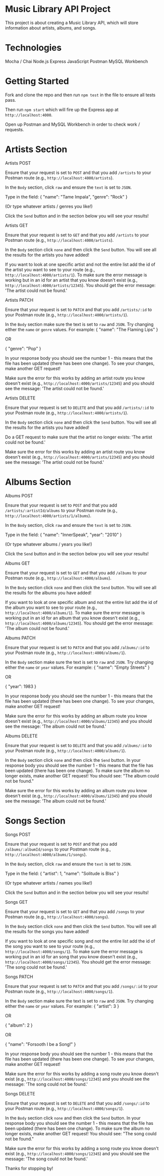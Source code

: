 # Music Library API Project

This project is about creating a Music Library API, which will store information about artists, albums, and songs.

# Technologies

Mocha / Chai
Node.js
Express
JavaScript
Postman
MySQL Workbench

# Getting Started

Fork and clone the repo and then run `npm test` in the file to ensure all tests pass.

Then run `npm start` which will fire up the Express app at `http://localhost:4000`.

Open up Postman and MySQL Workbench in order to check work / requests.

# Artists Section

Artists POST

Ensure that your request is set to `POST` and that you add `/artists` to your Postman route (e.g., `http://localhost:4000/artists`).

In the `Body` section, click `raw` and ensure the `text` is set to `JSON`.

Type in the field: 
{
    "name": "Tame Impala",
    "genre": "Rock"
}

(Or type whatever artists / genres you like!)

Click the `Send` button and in the section below you will see your results!

Artists GET

Ensure that your request is set to `GET` and that you add `/artists` to your Postman route (e.g., `http://localhost:4000/artists`).

In the `Body` section click `none` and then click the `Send` button. You will see all the results for the artists you have added!

If you want to look at one specific artist and not the entire list add the id of the artist you want to see to your route (e.g., `http://localhost:4000/artists/1`). To make sure the error message is working but in an id for an artist that you know doesn't exist (e.g., `http://localhost:4000/artists/12345`). You should get the error message: 'The artist could not be found.'

Artists PATCH

Ensure that your request is set to `PATCH` and that you add `/artists/:id` to your Postman route (e.g., `http://localhost:4000/artists/1`).

In the `Body` section make sure the text is set to `raw` and `JSON`. Try changing either the `name` or `genre` values. For example:
{
    "name": "The Flaming Lips"
}

OR

{
    "genre": "Pop"
}

In your response body you should see the number 1 - this means that the file has been updated (there has been one change). To see your changes, make another GET request!

Make sure the error for this works by adding an artist route you know doesn't exist (e.g., `http://localhost:4000/artists/12345`) and you should see the message: 'The artist could not be found.'

Artists DELETE

Ensure that your request is set to `DELETE` and that you add `/artists/:id` to your Postman route (e.g., `http://localhost:4000/artists/1`).

In the `Body` section click `none` and then click the `Send` button. You will see all the results for the artists you have added!

Do a GET request to make sure that the artist no longer exists: 'The artist could not be found.'

Make sure the error for this works by adding an artist route you know doesn't exist (e.g., `http://localhost:4000/artists/12345`) and you should see the message: 'The artist could not be found.'



# Albums Section

Albums POST

Ensure that your request is set to `POST` and that you add `/artists/:artistId/albums` to your Postman route (e.g., `http://localhost:4000/artists/1/albums`).

In the `Body` section, click `raw` and ensure the `text` is set to `JSON`.

Type in the field: 
{
    "name": "InnerSpeak",
    "year": "2010"
}

(Or type whatever albums / years you like!)

Click the `Send` button and in the section below you will see your results!

Albums GET

Ensure that your request is set to `GET` and that you add `/albums` to your Postman route (e.g., `http://localhost:4000/albums`).

In the `Body` section click `none` and then click the `Send` button. You will see all the results for the albums you have added!

If you want to look at one specific album and not the entire list add the id of the album you want to see to your route (e.g., `http://localhost:4000/albums/1`). To make sure the error message is working put in an id for an album that you know doesn't exist (e.g., `http://localhost:4000/albums/12345`). You should get the error message: 'The album could not be found.'

Albums PATCH

Ensure that your request is set to `PATCH` and that you add `/albums/:id` to your Postman route (e.g., `http://localhost:4000/albums/1`).

In the `Body` section make sure the text is set to `raw` and `JSON`. Try changing either the `name` or `year` values. For example:
{
    "name": "Empty Streets"
}

OR

{
    "year": 1983
}

In your response body you should see the number 1 - this means that the file has been updated (there has been one change). To see your changes, make another GET request!

Make sure the error for this works by adding an album route you know doesn't exist (e.g., `http://localhost:4000/albums/12345`) and you should see the message: 'The album could not be found.'

Albums DELETE

Ensure that your request is set to `DELETE` and that you add `/albums/:id` to your Postman route (e.g., `http://localhost:4000/albums/1`).

In the `Body` section click `none` and then click the `Send` button. In your response body you should see the number 1 - this means that the file has been updated (there has been one change). To make sure the album no longer exists, make another GET request! You should see:
"The album could not be found."

Make sure the error for this works by adding an album route you know doesn't exist (e.g., `http://localhost:4000/albums/12345`) and you should see the message: 'The album could not be found.'

# Songs Section

Songs POST

Ensure that your request is set to `POST` and that you add `/albums/:albumId/songs` to your Postman route (e.g., `http://localhost:4000/albums/1/songs`).

In the `Body` section, click `raw` and ensure the `text` is set to `JSON`.

Type in the field: 
{
    "artist": 1,
    "name": "Solitude is Blss"
}

(Or type whatever artists / names you like!)

Click the `Send` button and in the section below you will see your results!

Songs GET

Ensure that your request is set to `GET` and that you add `/songs` to your Postman route (e.g., `http://localhost:4000/songs`).

In the `Body` section click `none` and then click the `Send` button. You will see all the results for the songs you have added!

If you want to look at one specific song and not the entire list add the id of the song you want to see to your route (e.g., `http://localhost:4000/songs/1`). To make sure the error message is working put in an id for an song that you know doesn't exist (e.g., `http://localhost:4000/songs/12345`). You should get the error message: 'The song could not be found.'

Songs PATCH

Ensure that your request is set to `PATCH` and that you add `/songs/:id` to your Postman route (e.g., `http://localhost:4000/songs/1`).

In the `Body` section make sure the text is set to `raw` and `JSON`. Try changing either the `name` or `year` values. For example:
{
    "artist": 3
}

OR

{
    "album": 2
}

OR

{
    "name": "Forsooth I be a Song!"
}

In your response body you should see the number 1 - this means that the file has been updated (there has been one change). To see your changes, make another GET request!

Make sure the error for this works by adding a song route you know doesn't exist (e.g., `http://localhost:4000/songs/12345`) and you should see the message: 'The song could not be found.'

Songs DELETE

Ensure that your request is set to `DELETE` and that you add `/songs/:id` to your Postman route (e.g., `http://localhost:4000/songs/1`).

In the `Body` section click `none` and then click the `Send` button. In your response body you should see the number 1 - this means that the file has been updated (there has been one change). To make sure the album no longer exists, make another GET request! You should see:
"The song could not be found."

Make sure the error for this works by adding a song route you know doesn't exist (e.g., `http://localhost:4000/songs/12345`) and you should see the message: 'The song could not be found.'

Thanks for stopping by!